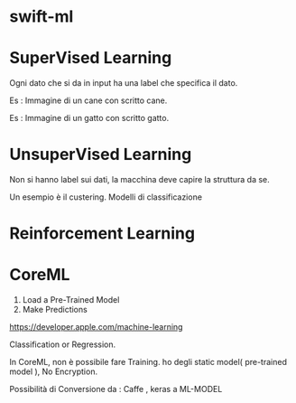 # swift-ml

# SuperVised Learning
Ogni dato che si da in input ha una label
che specifica il dato.

Es : Immagine di un cane con scritto cane.

Es : Immagine di un gatto con scritto gatto.


# UnsuperVised Learning

Non si hanno label sui dati,
la macchina deve capire la struttura da se.

Un esempio è il custering.
Modelli di classificazione


# Reinforcement Learning



# CoreML

1. Load a Pre-Trained Model
2. Make Predictions

https://developer.apple.com/machine-learning


Classification or Regression.

In CoreML, non è possibile fare Training.
ho degli static model( pre-trained model ),
No Encryption.

Possibilità di Conversione da :
Caffe , keras a ML-MODEL










